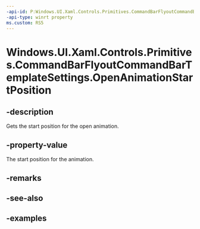 ```yaml
---
-api-id: P:Windows.UI.Xaml.Controls.Primitives.CommandBarFlyoutCommandBarTemplateSettings.OpenAnimationStartPosition
-api-type: winrt property
ms.custom: RS5
---
```


<!-- Property syntax.
public double OpenAnimationStartPosition { get; }
-->

# Windows.UI.Xaml.Controls.Primitives.CommandBarFlyoutCommandBarTemplateSettings.OpenAnimationStartPosition

## -description

Gets the start position for the open animation.

## -property-value

The start position for the animation.

## -remarks

## -see-also

## -examples

